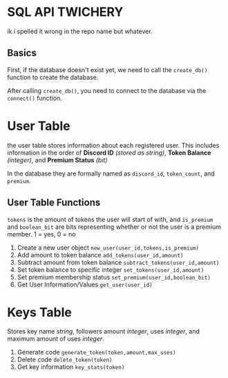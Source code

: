 # SQL API TWICHERY
ik i spelled it wrong in the repo name but whatever.

## Basics
First, if the database doesn't exist yet, we need to call the ```create_db()``` function to create the database.

After calling ```create_db()```, you need to connect to the database via the ```connect()``` function.

# User Table
the user table stores information about each registered user. This includes information in the order of **Discord ID** *(stored as string)*, **Token Balance** *(integer)*, and **Premium Status** *(bit)*

In the database they are formally named as ```discord_id```, ```token_count```, and ```premium```.

## User Table Functions
```tokens``` is the amount of tokens the user will start of with, and ```is_premium``` and ```boolean_bit``` are bits representing whether or not the user is a premium member. 1 = yes, 0 = no

1. Create a new user object `new_user(user_id,tokens,is_premium)`
2. Add amount to token balance `add_tokens(user_id,amount)` 
3. Subtract amount from token balance `subtract_tokens(user_id,amount)` 
4. Set token balance to specific integer `set_tokens(user_id,amount)` 
5. Set premium membership status `set_premium(user_id,boolean_bit)` 
6. Get User Information/Values `get_user(user_id)`

# Keys Table
Stores key name *string*, followers amount *integer*, uses *integer*, and maximum amount of uses *integer*.
1. Generate code `generate_token(token,amount,max_uses)`
2. Delete code `delete_token(token)`
3. Get key information `key_stats(token)`
